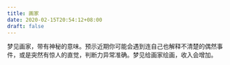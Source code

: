 ```yaml
---
title: 画家
date: 2020-02-15T20:54:12+08:00
draft: false
---
```


梦见画家，带有神秘的意味。预示近期你可能会遇到连自己也解释不清楚的偶然事件，或是突然有惊人的直觉，判断力异常准确。梦见给画家绘画，收入会增加。